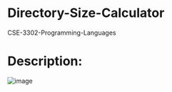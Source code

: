# Directory-Size-Calculator
CSE-3302-Programming-Languages
# Description:
![image](https://github.com/user-attachments/assets/860fc7a3-1dcc-4b2f-859d-d39a612eede6)
